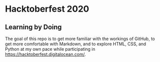 # Hacktoberfest 2020
## Learning by Doing
The goal of this repo is to get more familiar with the workings of GitHub, to get more comfortable with Markdown, and to explore HTML, CSS, and Python at my own pace while participating in <https://hacktoberfest.digitalocean.com/>.
